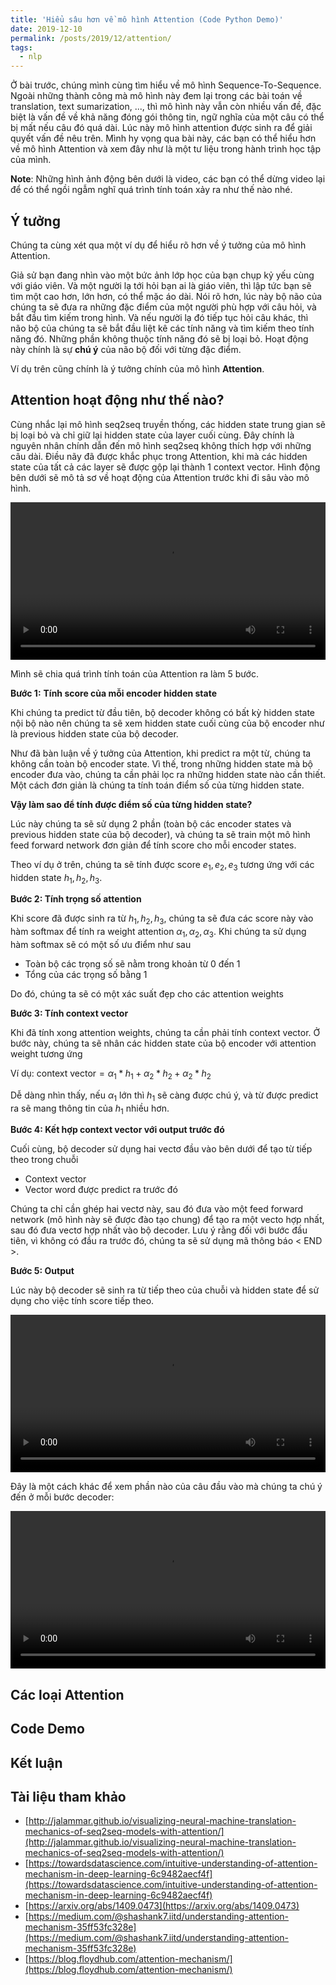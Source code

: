 ```yaml
---
title: 'Hiểu sâu hơn về mô hình Attention (Code Python Demo)'
date: 2019-12-10
permalink: /posts/2019/12/attention/
tags:
  - nlp
---
```


Ở bài trước, chúng mình cùng tìm hiểu về mô hình Sequence-To-Sequence. Ngoài những thành công mà mô hình này đem lại trong các bài toán về translation, text sumarization, ..., thì mô hình này vẫn còn nhiều vấn đề, đặc biệt là vấn đề về khả năng đóng gói thông tin, ngữ nghĩa của một câu có thể bị mất nếu câu đó quá dài. Lúc này mô hình attention được sinh ra để giải quyết vấn đề nêu trên. Mình hy vọng qua bài này, các bạn có thể hiểu hơn về mô hình Attention và xem đây như là một tư liệu trong hành trình học tập của mình.

**Note**: Những hình ảnh động bên dưới là video, các bạn có thể dừng video lại để có thể ngồi ngẫm nghĩ quá trình tính toán xảy ra như thế nào nhé.

## Ý tưởng

Chúng ta cùng xét qua một ví dụ để hiểu rõ hơn về ý tưởng của mô hình Attention.

Giả sử bạn đang nhìn vào một bức ảnh lớp học của bạn chụp kỷ yếu cùng với giáo viên. Và một người lạ tới hỏi bạn ai là giáo viên, thì lập tức bạn sẽ tìm một cao hơn, lớn hơn, có thể mặc áo dài. Nói rõ hơn, lúc này bộ não của chúng ta sẽ đưa ra những đặc điểm của một người phù hợp với câu hỏi, và bắt đầu tìm kiếm trong hình. Và nếu người lạ đó tiếp tục hỏi câu khác, thì não bộ của chúng ta sẽ bắt đầu liệt kê các tính năng và tìm kiếm theo tính năng đó. Những phần không thuộc tính năng đó sẽ bị loại bỏ. Hoạt động này chính là sự **chú ý** của não bộ đối với từng đặc điểm.

Ví dụ trên cũng chính là ý tưởng chính của mô hình **Attention**.

## Attention hoạt động như thế nào?

Cùng nhắc lại mô hình seq2seq truyền thống, các hidden state trung gian sẽ bị loại bỏ và chỉ giữ lại hidden state của layer cuối cùng. Đây chính là nguyên nhân chính dẫn đến mô hình seq2seq không thích hợp với những câu dài. Điều nãy đã được khắc phục trong Attention, khi mà các hidden state của tất cả các layer sẽ được gộp lại thành 1 context vector. Hình động bên dưới sẽ mô tả sơ về hoạt động của Attention trước khi đi sâu vào mô hình.

<video width="100%" height="auto" loop="" autoplay="" controls="">
   <source src="/images/seq2seq_7.mp4" type="video/mp4">
   Your browser does not support the video tag.
</video>

Mình sẽ chia quá trình tính toán của Attention ra làm 5 bước.

**Bước 1:** **Tính score của mỗi encoder hidden state**

Khi chúng ta predict từ đầu tiên, bộ decoder không có bất kỳ hidden state nội bộ nào nên chúng ta sẽ xem hidden state cuối cùng của bộ encoder như là previous hidden state của bộ decoder.

Như đã bàn luận về ý tưởng của Attention, khi predict ra một từ, chúng ta không cần toàn bộ encoder state. Vì thế, trong  những hidden state mà bộ encoder đưa vào, chúng ta cần phải lọc ra những hidden state nào cần thiết. Một cách đơn giản là chúng ta tính toán điểm số của từng hidden state. 

**Vậy làm sao để tính được điểm số của từng hidden state?**

Lúc này chúng ta sẽ sử dụng 2 phần (toàn bộ các encoder states và previous hidden state của bộ decoder), và chúng ta sẽ train một mô hình feed forward network đơn giản để tính score cho mỗi encoder states.

Theo ví dụ ở trên, chúng ta sẽ tính được score $e_1, e_2, e_3$ tương ứng với các hidden state $h_1, h_2, h_3$. 

**Bước 2: Tính trọng số attention**

Khi score đã được sinh ra từ  $h_1, h_2, h_3$, chúng ta sẽ đưa các score này vào hàm softmax để tính ra weight attention $\alpha_1, \alpha_2, \alpha_3$. Khi chúng ta sử dụng hàm softmax sẽ có một số ưu điểm như sau

- Toàn bộ các trọng số sẽ nằm trong khoản từ 0 đến 1 
- Tổng của các trọng số bằng 1

Do đó, chúng ta sẽ có một xác suất đẹp cho các attention weights

**Bước 3: Tính context vector**

Khi đã tính xong attention weights, chúng ta cần phải tính context vector. Ở bước này, chúng ta sẽ nhân các hidden state của bộ encoder với attention weight tương ứng

Ví dụ: $\text{context vector} =  \alpha_1 * h_1 + \alpha_2 * h_2 + \alpha_2 * h_2$

Dễ dàng nhìn thấy, nếu $\alpha_1$ lớn thì $h_1$ sẽ càng được chú ý, và từ được predict ra sẽ mang thông tin của $h_1$ nhiều hơn.

**Bước 4: Kết hợp context vector với output trước đó**

Cuối cùng, bộ decoder sử dụng hai vectơ đầu vào bên dưới để tạo từ tiếp theo trong chuỗi

- Context vector
- Vector word được predict ra trước đó

Chúng ta chỉ cần ghép hai vectơ này, sau đó đưa vào một feed forward network (mô hình này sẽ được đào tạo chung) để tạo ra một vecto hợp nhất, sau đó đưa vectơ hợp nhất vào bộ decoder. Lưu ý rằng đối với bước đầu tiên, vì không có đầu ra trước đó, chúng ta sẽ sử dụng mã thông báo < END >.

**Bước 5: Output**

Lúc này bộ decoder sẽ sinh ra từ tiếp theo của chuỗi và hidden state để sử dụng cho việc tính score tiếp theo.

<video width="100%" height="auto" loop="" autoplay="" controls="" __idm_id__="522540035">
   <source src="/images/attention_tensor_dance.mp4" type="video/mp4">
   Your browser does not support the video tag.
</video>

Đây là một cách khác để xem phần nào của câu đầu vào mà chúng ta chú ý đến ở mỗi bước decoder:

<video width="100%" height="auto" loop="" autoplay="" controls="">
  <source src="/images/seq2seq_9.mp4" type="video/mp4">
  Your browser does not support the video tag.
</video>

## Các loại Attention



## Code Demo



## Kết luận



## Tài liệu tham khảo

- [http://jalammar.github.io/visualizing-neural-machine-translation-mechanics-of-seq2seq-models-with-attention/](http://jalammar.github.io/visualizing-neural-machine-translation-mechanics-of-seq2seq-models-with-attention/)
- [https://towardsdatascience.com/intuitive-understanding-of-attention-mechanism-in-deep-learning-6c9482aecf4f](https://towardsdatascience.com/intuitive-understanding-of-attention-mechanism-in-deep-learning-6c9482aecf4f)
- [https://arxiv.org/abs/1409.0473](https://arxiv.org/abs/1409.0473)
- [https://medium.com/@shashank7.iitd/understanding-attention-mechanism-35ff53fc328e](https://medium.com/@shashank7.iitd/understanding-attention-mechanism-35ff53fc328e)
- [https://blog.floydhub.com/attention-mechanism/](https://blog.floydhub.com/attention-mechanism/)

